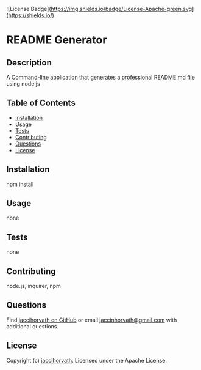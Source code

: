 ![License Badge](https://img.shields.io/badge/License-Apache-green.svg](https://shields.io/)
# README Generator

## Description
 A Command-line application that generates a professional README.md file using node.js

## Table of Contents
* [Installation](#installation)
* [Usage](#usage)
* [Tests](#tests)
* [Contributing](#contributing)
* [Questions](#questions)
* [License](#license)

## Installation
npm install

## Usage
none

## Tests
none

## Contributing
node.js, inquirer, npm

## Questions
Find [jaccihorvath on GitHub](https://github.com/jaccihorvath) or email [jaccinhorvath@gmail.com](mailto:jaccinhorvath@gmail.com) with additional questions.

## License
Copyright (c) [jaccihorvath](https://github.com/jaccihorvath).
Licensed under the Apache License.
